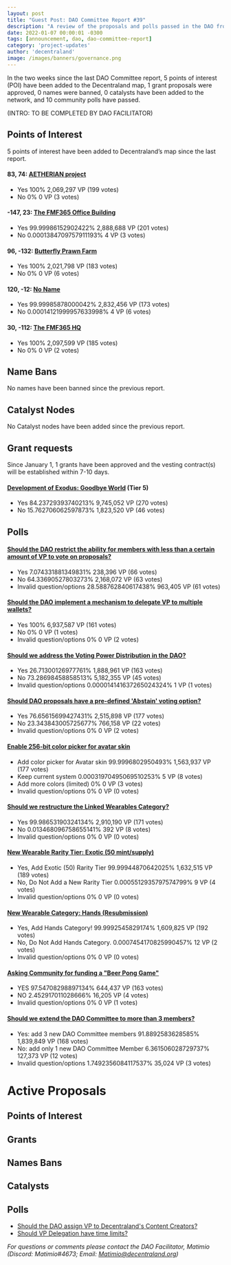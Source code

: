 ```yaml
---
layout: post
title: "Guest Post: DAO Committee Report #39"
description: "A review of the proposals and polls passed in the DAO from January 1 through January 15".
date: 2022-01-07 00:00:01 -0300
tags: [announcement, dao, dao-committee-report]
category: 'project-updates'
author: 'decentraland'
image: /images/banners/governance.png
---
```


In the two weeks since the last DAO Committee report, 5 points of interest (POI) have been added to the Decentraland map, 1 grant proposals were approved, 0 names were banned, 0 catalysts have been added to the network, and 10 community polls have passed.

(INTRO: TO BE COMPLETED BY DAO FACILITATOR)

## Points of Interest
5 points of interest have been added to Decentraland’s map since the last report.


#### 83, 74: [AETHERIAN project](https://governance.decentraland.org/proposal/?id=896c4240-8d10-11ed-bd37-2b7f3eae6b63)

* Yes 100% 2,069,297 VP (199 votes)
* No 0% 0 VP (3 votes)


#### -147, 23: [The FMF365 Office Building](https://governance.decentraland.org/proposal/?id=1c5fe610-8a5a-11ed-bd37-2b7f3eae6b63)

* Yes 99.99986152902422% 2,888,688 VP (201 votes)
* No 0.0001384709757911193% 4 VP (3 votes)


#### 96, -132: [Butterfly Prawn Farm](https://governance.decentraland.org/proposal/?id=485ac750-89b8-11ed-bd37-2b7f3eae6b63)

* Yes 100% 2,021,798 VP (183 votes)
* No 0% 0 VP (6 votes)


#### 120, -12: [No Name](https://governance.decentraland.org/proposal/?id=99efb4b0-89b6-11ed-bd37-2b7f3eae6b63)

* Yes 99.99985878000042% 2,832,456 VP (173 votes)
* No 0.00014121999957633998% 4 VP (6 votes)


#### 30, -112: [The FMF365 HQ](https://governance.decentraland.org/proposal/?id=cd433630-879e-11ed-b125-310d98b69cd1)

* Yes 100% 2,097,599 VP (185 votes)
* No 0% 0 VP (2 votes)


## Name Bans

No names have been banned since the previous report.

## Catalyst Nodes
No Catalyst nodes have been added since the previous report.


## Grant requests
Since January 1, 1 grants have been approved and the vesting contract(s) will be established within 7-10 days.


#### [Development of Exodus: Goodbye World](https://governance.decentraland.org/proposal/?id=78abd320-8730-11ed-b125-310d98b69cd1) (Tier 5)

* Yes 84.23729393740213% 9,745,052 VP (270 votes)
* No 15.762706062597873% 1,823,520 VP (46 votes)


## Polls

#### [Should the DAO restrict the ability for members with less than a certain amount of VP to vote on proposals?](https://governance.decentraland.org/proposal/?id=0952c630-910f-11ed-aae5-394e6c1c2226)

* Yes 7.074331881349831% 238,396 VP (66 votes)
* No 64.33690527803273% 2,168,072 VP (63 votes)
* Invalid question/options 28.588762840617438% 963,405 VP (61 votes)


#### [Should the DAO implement a mechanism to delegate VP to multiple wallets?](https://governance.decentraland.org/proposal/?id=9d698ea0-9108-11ed-aae5-394e6c1c2226)

* Yes 100% 6,937,587 VP (161 votes)
* No 0% 0 VP (1 votes)
* Invalid question/options 0% 0 VP (2 votes)


#### [Should we address the Voting Power Distribution in the DAO?](https://governance.decentraland.org/proposal/?id=8192a5f0-8fa9-11ed-aae5-394e6c1c2226)

* Yes 26.71300126977761% 1,888,961 VP (163 votes)
* No 73.28698458858513% 5,182,355 VP (45 votes)
* Invalid question/options 0.000014141637265024324% 1 VP (1 votes)


#### [Should DAO proposals have a pre-defined &#39;Abstain&#39; voting option?](https://governance.decentraland.org/proposal/?id=2f752230-8deb-11ed-aae5-394e6c1c2226)

* Yes 76.65615699427431% 2,515,898 VP (177 votes)
* No 23.343843005725677% 766,158 VP (22 votes)
* Invalid question/options 0% 0 VP (2 votes)


#### [Enable 256-bit color picker for avatar skin](https://governance.decentraland.org/proposal/?id=c921caf0-8ddc-11ed-aae5-394e6c1c2226)

* Add color picker for Avatar skin 99.9996802950493% 1,563,937 VP (177 votes)
* Keep current system 0.00031970495069510253% 5 VP (8 votes)
* Add more colors (limited) 0% 0 VP (3 votes)
* Invalid question/options 0% 0 VP (0 votes)


#### [Should we restructure the Linked Wearables Category?](https://governance.decentraland.org/proposal/?id=fba5d070-8dd2-11ed-aae5-394e6c1c2226)

* Yes 99.98653190324134% 2,910,190 VP (171 votes)
* No 0.013468096758655141% 392 VP (8 votes)
* Invalid question/options 0% 0 VP (0 votes)


#### [New Wearable Rarity Tier: Exotic (50 mint/supply)](https://governance.decentraland.org/proposal/?id=f85772a0-8799-11ed-b125-310d98b69cd1)

* Yes, Add Exotic (50) Rarity Tier 99.99944870642025% 1,632,515 VP (189 votes)
* No, Do Not Add a New Rarity Tier 0.0005512935797574799% 9 VP (4 votes)
* Invalid question/options 0% 0 VP (0 votes)


#### [New Wearable Category: Hands (Resubmission)](https://governance.decentraland.org/proposal/?id=04191430-8796-11ed-b125-310d98b69cd1)

* Yes, Add Hands Category! 99.9992545829174% 1,609,825 VP (192 votes)
* No, Do Not Add Hands Category. 0.0007454170825990457% 12 VP (2 votes)
* Invalid question/options 0% 0 VP (0 votes)


#### [Asking Community for funding a &#34;Beer Pong Game&#34;](https://governance.decentraland.org/proposal/?id=de12ad80-86fc-11ed-b125-310d98b69cd1)

* YES 97.54708298897134% 644,437 VP (163 votes)
* NO 2.452917011028666% 16,205 VP (4 votes)
* Invalid question/options 0% 0 VP (1 votes)


#### [Should we extend the DAO Committee to more than 3 members?](https://governance.decentraland.org/proposal/?id=9dbbe6e0-86a0-11ed-b125-310d98b69cd1)

* Yes: add 3 new DAO Committee members 91.8892583628585% 1,839,849 VP (168 votes)
* No: add only 1 new DAO Committee Member 6.361506028729737% 127,373 VP (12 votes)
* Invalid question/options 1.7492356084117537% 35,024 VP (3 votes)



# Active Proposals

## Points of Interest


## Grants


## Names Bans


## Catalysts


## Polls

* [Should the DAO assign VP to Decentraland&#39;s Content Creators?](https://governance.decentraland.org/proposal/?id=17f5b550-98d8-11ed-ae61-5f6dd0bf8358)
* [Should VP Delegation have time limits?](https://governance.decentraland.org/proposal/?id=a76304f0-9747-11ed-ae61-5f6dd0bf8358)

*For questions or comments please contact the DAO Facilitator, Matimio (Discord: Matimio#4673; Email: [Matimio@decentraland.org](mailto:Matimio@decentraland.org))*